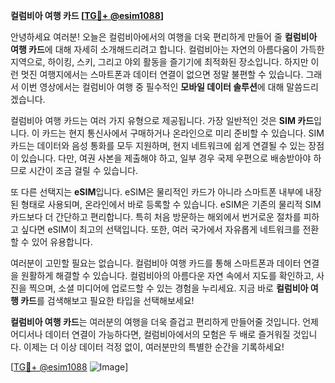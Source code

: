 **컬럼비아 여행 카드 [[TG💪+ @esim1088](https://t.me/s/esim1088)]**

안녕하세요 여러분! 오늘은 컬럼비아에서의 여행을 더욱 편리하게 만들어 줄 **컬럼비아 여행 카드**에 대해 자세히 소개해드리려고 합니다. 컬럼비아는 자연의 아름다움이 가득한 지역으로, 하이킹, 스키, 그리고 야외 활동을 즐기기에 최적화된 장소입니다. 하지만 이런 멋진 여행지에서는 스마트폰과 데이터 연결이 없으면 정말 불편할 수 있습니다. 그래서 이번 영상에서는 컬럼비아 여행 중 필수적인 **모바일 데이터 솔루션**에 대해 말씀드리겠습니다.

컬럼비아 여행 카드는 여러 가지 유형으로 제공됩니다. 가장 일반적인 것은 **SIM 카드**입니다. 이 카드는 현지 통신사에서 구매하거나 온라인으로 미리 준비할 수 있습니다. SIM 카드는 데이터와 음성 통화를 모두 지원하며, 현지 네트워크에 쉽게 연결될 수 있는 장점이 있습니다. 다만, 여권 사본을 제출해야 하고, 일부 경우 국제 우편으로 배송받아야 하므로 시간이 조금 걸릴 수 있습니다.

또 다른 선택지는 **eSIM**입니다. eSIM은 물리적인 카드가 아니라 스마트폰 내부에 내장된 형태로 사용되며, 온라인에서 바로 등록할 수 있습니다. eSIM은 기존의 물리적 SIM 카드보다 더 간단하고 편리합니다. 특히 처음 방문하는 해외에서 번거로운 절차를 피하고 싶다면 eSIM이 최고의 선택입니다. 또한, 여러 국가에서 자유롭게 네트워크를 전환할 수 있어 유용합니다.

여러분이 고민할 필요는 없습니다. 컬럼비아 여행 카드를 통해 스마트폰과 데이터 연결을 원활하게 해결할 수 있습니다. 컬럼비아의 아름다운 자연 속에서 지도를 확인하고, 사진을 찍으며, 소셜 미디어에 업로드할 수 있는 경험을 누리세요. 지금 바로 **컬럼비아 여행 카드**를 검색해보고 필요한 타입을 선택해보세요!

**컬럼비아 여행 카드**는 여러분의 여행을 더욱 즐겁고 편리하게 만들어줄 것입니다. 언제 어디서나 데이터 연결이 가능하다면, 컬럼비아에서의 모험은 두 배로 즐거워질 것입니다. 이제는 더 이상 데이터 걱정 없이, 여러분만의 특별한 순간을 기록하세요!

[[TG💪+ @esim1088](https://t.me/s/esim1088) ![Image](https://i.postimg.cc/Y0z9fWf4/image.png)]